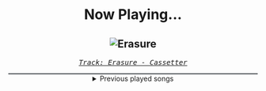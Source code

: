 <div align="center"> 
<h1>Now Playing...</h1>

![Erasure](https://i.scdn.co/image/ab67616d00001e02e8f7467cd9a78fc6db334dcc)
--
_<samp><a href="https://open.spotify.com/track/1XiJg5z2nSMSpwrCfxaxZp">Track: Erasure - Cassetter</a></samp>_

<div style="border: 1px #4B5054 solid"></div>
<details>
  <summary>
    Previous played songs
  </summary>
  <table>
    <thead>
      <tr>
        <th>
          Artist
        </th>
        <th>
          Song
        </th>
        <th>
          Link
        </th>
      </tr>
    </thead>
    <tbody>
      <tr><td>Cassetter</td><td>Erasure</td><td><a href="https://open.spotify.com/track/1XiJg5z2nSMSpwrCfxaxZp">https://open.spotify.com/track/1XiJg5z2nSMSpwrCfxaxZp</a></td></tr><tr><td>Mechanical Vein</td><td>Feel Your Noise - TriS Remix Instrumental</td><td><a href="https://open.spotify.com/track/2oAoAfID2A4QIfqv3kOgz7">https://open.spotify.com/track/2oAoAfID2A4QIfqv3kOgz7</a></td></tr><tr><td>Battlejuice</td><td>Horror Show</td><td><a href="https://open.spotify.com/track/1wTQIysZsx8XsvwTx0wE6z">https://open.spotify.com/track/1wTQIysZsx8XsvwTx0wE6z</a></td></tr><tr><td>Kodeseven</td><td>Bodyselector</td><td><a href="https://open.spotify.com/track/5JUrx2NogxHcBA6VaAmzk0">https://open.spotify.com/track/5JUrx2NogxHcBA6VaAmzk0</a></td></tr><tr><td>Daedric</td><td>Wretched</td><td><a href="https://open.spotify.com/track/16zSjBFHQw4UxekomJbzOn">https://open.spotify.com/track/16zSjBFHQw4UxekomJbzOn</a></td></tr><tr><td>3FORCE</td><td>Crossfire</td><td><a href="https://open.spotify.com/track/6pQbM7v4PUslsd3JsJzHla">https://open.spotify.com/track/6pQbM7v4PUslsd3JsJzHla</a></td></tr><tr><td>CANTERVICE</td><td>Doomsday</td><td><a href="https://open.spotify.com/track/0mpW89OnU1wgQxwnz7dddm">https://open.spotify.com/track/0mpW89OnU1wgQxwnz7dddm</a></td></tr><tr><td>Young Medicine</td><td>Hot Chocolate</td><td><a href="https://open.spotify.com/track/4t2k8ypLvjNaxGsli7SjnZ">https://open.spotify.com/track/4t2k8ypLvjNaxGsli7SjnZ</a></td></tr><tr><td>Soul Extract</td><td>Centigrade - Void Chapter Remix</td><td><a href="https://open.spotify.com/track/527efxLCChfTo30GvYTuTk">https://open.spotify.com/track/527efxLCChfTo30GvYTuTk</a></td></tr><tr><td>Mechanical Vein</td><td>All Gods Fall Down (Zardonic Remix)</td><td><a href="https://open.spotify.com/track/2TfrlMNgveiqXmhA2gCfCD">https://open.spotify.com/track/2TfrlMNgveiqXmhA2gCfCD</a></td></tr><tr><td>The Plague</td><td>Fallen - 2.0</td><td><a href="https://open.spotify.com/track/38MIVjAppVDk0cKWbU9XLD">https://open.spotify.com/track/38MIVjAppVDk0cKWbU9XLD</a></td></tr><tr><td>Void Chapter</td><td>Phobia</td><td><a href="https://open.spotify.com/track/7xjX88K4f6veA1u2ro7NVJ">https://open.spotify.com/track/7xjX88K4f6veA1u2ro7NVJ</a></td></tr><tr><td>Daedric</td><td>Sepulchre</td><td><a href="https://open.spotify.com/track/0o3UrWoRBAUi3su7ReCDQ2">https://open.spotify.com/track/0o3UrWoRBAUi3su7ReCDQ2</a></td></tr><tr><td>Cassetter</td><td>Till The End - Wice Remix</td><td><a href="https://open.spotify.com/track/4hjArrRIBKCc3ubbVfdZfU">https://open.spotify.com/track/4hjArrRIBKCc3ubbVfdZfU</a></td></tr><tr><td>CANTERVICE</td><td>Void</td><td><a href="https://open.spotify.com/track/7nUSRi9vRKXiaHHSr841Im">https://open.spotify.com/track/7nUSRi9vRKXiaHHSr841Im</a></td></tr><tr><td>CANTERVICE</td><td>Blackout</td><td><a href="https://open.spotify.com/track/7ruz8x76MaEcSmkMgTs18P">https://open.spotify.com/track/7ruz8x76MaEcSmkMgTs18P</a></td></tr><tr><td>Dark Divine</td><td>Circles</td><td><a href="https://open.spotify.com/track/6ZeBN13PQ0eUi7O6Ym2kJE">https://open.spotify.com/track/6ZeBN13PQ0eUi7O6Ym2kJE</a></td></tr><tr><td>Dark Divine</td><td>No Escape (feat. Ricky Armellino)</td><td><a href="https://open.spotify.com/track/1pkUPzDpI7bHlUAEui4Lqx">https://open.spotify.com/track/1pkUPzDpI7bHlUAEui4Lqx</a></td></tr><tr><td>Dark Divine</td><td>Run Away</td><td><a href="https://open.spotify.com/track/68E7GZp3O8kUUykesNNzD6">https://open.spotify.com/track/68E7GZp3O8kUUykesNNzD6</a></td></tr><tr><td>Dark Divine</td><td>Halloweentown</td><td><a href="https://open.spotify.com/track/1Z6AlzxE9BwFWttR6uQB5a">https://open.spotify.com/track/1Z6AlzxE9BwFWttR6uQB5a</a></td></tr>
    </tbody>
  </table>
</details>

</div>
